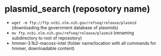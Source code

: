 # plasmid_search (reposotory name)

* `wget -m ftp://ftp.ncbi.nlm.nih.gov/refseq/release/plasmid` (downloading the government database of plasmids)
* `mv ftp.ncbi.nlm.nih.gov/refseq/release/plasmid` (renaming subdirectory to root of reposotory)
* hmmer-3.1b2-macosx-intel (folder name/location with all commands for hmmer, downloadable content)

